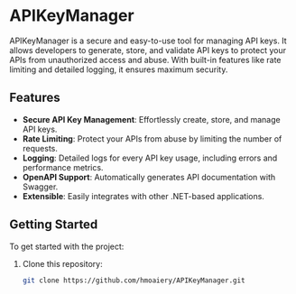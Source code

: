 # APIKeyManager

APIKeyManager is a secure and easy-to-use tool for managing API keys. It allows developers to generate, store, and validate API keys to protect your APIs from unauthorized access and abuse. With built-in features like rate limiting and detailed logging, it ensures maximum security.

## Features
- **Secure API Key Management**: Effortlessly create, store, and manage API keys.
- **Rate Limiting**: Protect your APIs from abuse by limiting the number of requests.
- **Logging**: Detailed logs for every API key usage, including errors and performance metrics.
- **OpenAPI Support**: Automatically generates API documentation with Swagger.
- **Extensible**: Easily integrates with other .NET-based applications.

## Getting Started

To get started with the project:

1. Clone this repository:
   ```bash
   git clone https://github.com/hmoaiery/APIKeyManager.git
